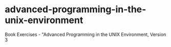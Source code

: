 # advanced-programming-in-the-unix-environment
Book Exercises - "Advanced Programming in the UNIX Environment, Version 3
